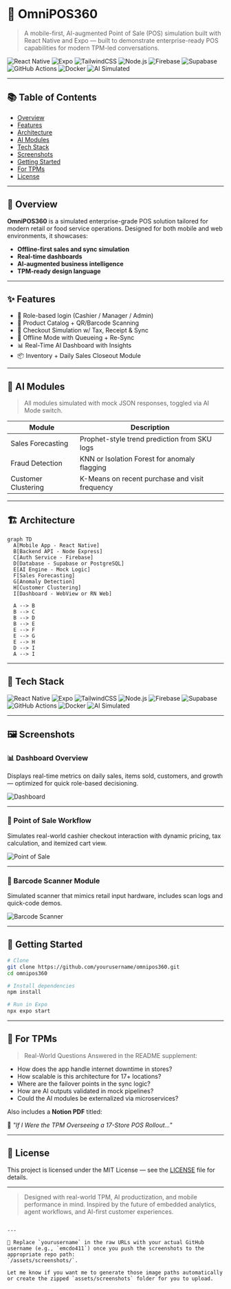 # 🔄 OmniPOS360

> A mobile-first, AI-augmented Point of Sale (POS) simulation built with React Native and Expo — built to demonstrate enterprise-ready POS capabilities for modern TPM-led conversations.

![React Native](https://img.shields.io/badge/Frontend-React%20Native-61DAFB?style=for-the-badge&logo=react)
![Expo](https://img.shields.io/badge/Mobile-Expo-000020?style=for-the-badge&logo=expo)
![TailwindCSS](https://img.shields.io/badge/Styling-TailwindCSS-06B6D4?style=for-the-badge&logo=tailwindcss)
![Node.js](https://img.shields.io/badge/API-Node.js-339933?style=for-the-badge&logo=nodedotjs)
![Firebase](https://img.shields.io/badge/Backend-Firebase-FFCA28?style=for-the-badge&logo=firebase)
![Supabase](https://img.shields.io/badge/Database-Supabase-3ECF8E?style=for-the-badge&logo=supabase)
![GitHub Actions](https://img.shields.io/badge/CI%2FCD-GitHub%20Actions-2088FF?style=for-the-badge&logo=githubactions)
![Docker](https://img.shields.io/badge/DevOps-Docker-2496ED?style=for-the-badge&logo=docker)
![AI Simulated](https://img.shields.io/badge/AI%20Modules-Simulated-blueviolet?style=for-the-badge&logo=openai)

---

## 📚 Table of Contents

- [Overview](#-overview)
- [Features](#-features)
- [Architecture](#-architecture)
- [AI Modules](#-ai-modules)
- [Tech Stack](#-tech-stack)
- [Screenshots](#-screenshots)
- [Getting Started](#-getting-started)
- [For TPMs](#-for-tpms)
- [License](#-license)

---

## 📖 Overview

**OmniPOS360** is a simulated enterprise-grade POS solution tailored for modern retail or food service operations. Designed for both mobile and web environments, it showcases:

- **Offline-first sales and sync simulation**
- **Real-time dashboards**
- **AI-augmented business intelligence**
- **TPM-ready design language**

---

## ✨ Features

- 🔐 Role-based login (Cashier / Manager / Admin)
- 🛒 Product Catalog + QR/Barcode Scanning
- 🧾 Checkout Simulation w/ Tax, Receipt & Sync
- 🚫 Offline Mode with Queueing + Re-Sync
- 📊 Real-Time AI Dashboard with Insights
- 📦 Inventory + Daily Sales Closeout Module

---

## 🧠 AI Modules

> All modules simulated with mock JSON responses, toggled via AI Mode switch.

| Module              | Description                                      |
|---------------------|--------------------------------------------------|
| Sales Forecasting   | Prophet-style trend prediction from SKU logs     |
| Fraud Detection     | KNN or Isolation Forest for anomaly flagging     |
| Customer Clustering | K-Means on recent purchase and visit frequency   |

---

## 🏗️ Architecture

```mermaid
graph TD
  A[Mobile App - React Native]
  B[Backend API - Node Express]
  C[Auth Service - Firebase]
  D[Database - Supabase or PostgreSQL]
  E[AI Engine - Mock Logic]
  F[Sales Forecasting]
  G[Anomaly Detection]
  H[Customer Clustering]
  I[Dashboard - WebView or RN Web]

  A --> B
  B --> C
  B --> D
  B --> E
  E --> F
  E --> G
  E --> H
  D --> I
  A --> I
````

---

## 🧩 Tech Stack

![React Native](https://img.shields.io/badge/Frontend-React%20Native-61DAFB?style=for-the-badge\&logo=react)
![Expo](https://img.shields.io/badge/Mobile-Expo-000020?style=for-the-badge\&logo=expo)
![TailwindCSS](https://img.shields.io/badge/Styling-TailwindCSS-06B6D4?style=for-the-badge\&logo=tailwindcss)
![Node.js](https://img.shields.io/badge/API-Node.js-339933?style=for-the-badge\&logo=nodedotjs)
![Firebase](https://img.shields.io/badge/Backend-Firebase-FFCA28?style=for-the-badge\&logo=firebase)
![Supabase](https://img.shields.io/badge/Database-Supabase-3ECF8E?style=for-the-badge\&logo=supabase)
![GitHub Actions](https://img.shields.io/badge/CI%2FCD-GitHub%20Actions-2088FF?style=for-the-badge\&logo=githubactions)
![Docker](https://img.shields.io/badge/DevOps-Docker-2496ED?style=for-the-badge\&logo=docker)
![AI Simulated](https://img.shields.io/badge/AI%20Modules-Simulated-blueviolet?style=for-the-badge\&logo=openai)

---

## 🖼️ Screenshots

### 📊 Dashboard Overview

Displays real-time metrics on daily sales, items sold, customers, and growth — optimized for quick role-based decisioning.

![Dashboard](https://raw.githubusercontent.com/yourusername/omnipos360/main/assets/screenshots/Screenshot%202025-08-01%20224416.png)

---

### 🧾 Point of Sale Workflow

Simulates real-world cashier checkout interaction with dynamic pricing, tax calculation, and itemized cart view.

![Point of Sale](https://raw.githubusercontent.com/yourusername/omnipos360/main/assets/screenshots/Screenshot%202025-08-01%20224500.png)

---

### 🧪 Barcode Scanner Module

Simulated scanner that mimics retail input hardware, includes scan logs and quick-code demos.

![Barcode Scanner](https://raw.githubusercontent.com/yourusername/omnipos360/main/assets/screenshots/Screenshot%202025-08-01%20224957.png)

---

## 🚀 Getting Started

```bash
# Clone
git clone https://github.com/yourusername/omnipos360.git
cd omnipos360

# Install dependencies
npm install

# Run in Expo
npx expo start
```

---

## 🧭 For TPMs

> Real-World Questions Answered in the README supplement:

* How does the app handle internet downtime in stores?
* How scalable is this architecture for 17+ locations?
* Where are the failover points in the sync logic?
* How are AI outputs validated in mock pipelines?
* Could the AI modules be externalized via microservices?

Also includes a **Notion PDF** titled:

📌 *"If I Were the TPM Overseeing a 17-Store POS Rollout..."*

---

## 📄 License

This project is licensed under the MIT License — see the [LICENSE](LICENSE) file for details.

---

> Designed with real-world TPM, AI productization, and mobile performance in mind.
> Inspired by the future of embedded analytics, agent workflows, and AI-first customer experiences.

```

---

🔧 Replace `yourusername` in the raw URLs with your actual GitHub username (e.g., `emcdo411`) once you push the screenshots to the appropriate repo path:  
`/assets/screenshots/`.

Let me know if you want me to generate those image paths automatically or create the zipped `assets/screenshots` folder for you to upload.
```

